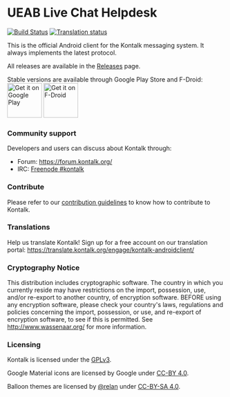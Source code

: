 UEAB Live Chat Helpdesk
===============================

[![Build Status](https://travis-ci.org/kontalk/androidclient.svg?branch=master)](https://travis-ci.org/kontalk/androidclient)
[![Translation status](https://translate.kontalk.org/widgets/kontalk-androidclient/-/svg-badge.svg)](https://translate.kontalk.org/engage/kontalk-androidclient/?utm_source=widget)

This is the official Android client for the Kontalk messaging system. It always implements the latest protocol.

All releases are available in the [Releases](//github.com/kontalk/androidclient/releases) page.

Stable versions are available through Google Play Store and F-Droid:  
<a href="https://play.google.com/store/apps/details?id=org.kontalk"><img
  alt="Get it on Google Play" height="80"
  src="https://play.google.com/intl/en_us/badges/images/generic/en_badge_web_generic.png" /></a>
<a href="https://f-droid.org/repository/browse/?fdid=org.kontalk"><img
  alt="Get it on F-Droid" height="80"
  src="https://f-droid.org/badge/get-it-on.png" /></a>


### Community support

Developers and users can discuss about Kontalk through:

* Forum: https://forum.kontalk.org/
* IRC: [Freenode #kontalk](irc://chat.freenode.net/kontalk)


### Contribute

Please refer to our [contribution guidelines](CONTRIBUTING.md) to know how to contribute to Kontalk.


### Translations

Help us translate Kontalk! Sign up for a free account on our translation portal:
https://translate.kontalk.org/engage/kontalk-androidclient/


### Cryptography Notice

This distribution includes cryptographic software. The country in which you
currently reside may have restrictions on the import, possession, use, and/or
re-export to another country, of encryption software. BEFORE using any
encryption software, please check your country's laws, regulations and policies
concerning the import, possession, or use, and re-export of encryption software,
to see if this is permitted. See http://www.wassenaar.org/ for more information.


### Licensing

Kontalk is licensed under the [GPLv3](http://www.gnu.org/licenses/gpl-3.0.html).

Google Material icons are licensed by Google under [CC-BY 4.0](http://creativecommons.org/licenses/by/4.0/).

Balloon themes are licensed by [@relan](https://github.com/relan) under [CC-BY-SA 4.0](http://creativecommons.org/licenses/by-sa/4.0/).
